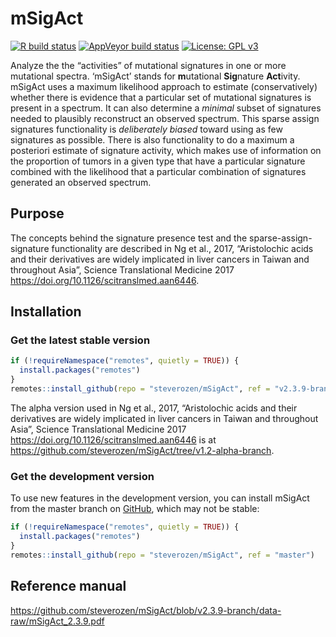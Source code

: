 
<!-- README.md is generated from README.Rmd. Please edit that file -->

# mSigAct

<!-- badges: start -->

[![R build
status](https://github.com/steverozen/mSigAct/workflows/R-CMD-check/badge.svg)](https://github.com/steverozen/mSigAct/actions)
[![AppVeyor build
status](https://ci.appveyor.com/api/projects/status/github/steverozen/mSigAct?branch=master&svg=true)](https://ci.appveyor.com/project/steverozen/mSigAct)
[![License: GPL
v3](https://img.shields.io/badge/License-GPLv3-blue.svg)](https://www.gnu.org/licenses/gpl-3.0)

<!-- badges: end -->

Analyze the the “activities” of mutational signatures in one or more
mutational spectra. ‘mSigAct’ stands for **m**utational **Sig**nature
**Act**ivity. mSigAct uses a maximum likelihood approach to estimate
(conservatively) whether there is evidence that a particular set of
mutational signatures is present in a spectrum. It can also determine a
*minimal* subset of signatures needed to plausibly reconstruct an
observed spectrum. This sparse assign signatures functionality is
*deliberately biased* toward using as few signatures as possible. There
is also functionality to do a maximum a posteriori estimate of signature
activity, which makes use of information on the proportion of tumors in
a given type that have a particular signature combined with the
likelihood that a particular combination of signatures generated an
observed spectrum.

## Purpose

The concepts behind the signature presence test and the
sparse-assign-signature functionality are described in Ng et al., 2017,
“Aristolochic acids and their derivatives are widely implicated in liver
cancers in Taiwan and throughout Asia”, Science Translational Medicine
2017 <https://doi.org/10.1126/scitranslmed.aan6446>.

## Installation

### Get the latest stable version

``` r
if (!requireNamespace("remotes", quietly = TRUE)) {
  install.packages("remotes")
}
remotes::install_github(repo = "steverozen/mSigAct", ref = "v2.3.9-branch")
```

The alpha version used in Ng et al., 2017, “Aristolochic acids and their
derivatives are widely implicated in liver cancers in Taiwan and
throughout Asia”, Science Translational Medicine 2017
<https://doi.org/10.1126/scitranslmed.aan6446> is at
<https://github.com/steverozen/mSigAct/tree/v1.2-alpha-branch>.

### Get the development version

To use new features in the development version, you can install mSigAct
from the master branch on [GitHub](https://github.com/), which may not
be stable:

``` r
if (!requireNamespace("remotes", quietly = TRUE)) {
  install.packages("remotes")
}
remotes::install_github(repo = "steverozen/mSigAct", ref = "master")
```

## Reference manual

<https://github.com/steverozen/mSigAct/blob/v2.3.9-branch/data-raw/mSigAct_2.3.9.pdf>
